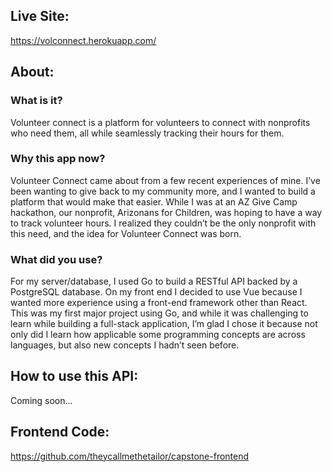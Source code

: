 ## Live Site:
  https://volconnect.herokuapp.com/

## About: 

### What is it? 
Volunteer connect is a platform for volunteers to connect with nonprofits who need them, all while seamlessly tracking their hours for them. 

### Why this app now?

Volunteer Connect came about from a few recent experiences of mine. I’ve been wanting to give back to my community more, and I wanted to build a platform that would make that easier. While I was at an AZ Give Camp hackathon, our nonprofit, Arizonans for Children, was hoping to have a way to track volunteer hours. I realized they couldn’t be the only nonprofit with this need, and the idea for Volunteer Connect was born.

### What did you use?

For my server/database, I used Go to build a RESTful API backed by a PostgreSQL database. On my front end I decided to use Vue because I wanted more experience using a front-end framework other than React. This was my first major project using Go, and while it was challenging to learn while building a full-stack application, I’m glad I chose it because not only did I learn how applicable some programming concepts are across languages, but also new concepts I hadn’t seen before.

## How to use this API: 

  Coming soon...

## Frontend Code: 

  https://github.com/theycallmethetailor/capstone-frontend

